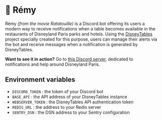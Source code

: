 # 🐀 Rémy

Rémy *(from the movie Ratatouille)* is a Discord bot offering its users a modern way to receive notifications when a table becomes available in the restaurants of Disneyland Paris parks and hotels.
Using the [DisneyTables](https://github.com/Romitou/DisneyTables) project specially created for this purpose, users can manage their alerts via the bot and receive messages when a notification is generated by DisneyTables.

**Want to see it in action?** Go to [this Discord server](https://discord.gg/disneyland-paris-notifications-et-entraide-899677077287075930), dedicated to notifications and help around Disneyland Paris.

## Environment variables
* `DISCORD_TOKEN` : the token of your Discord bot
* `BASE_API` : the API address of your DisneyTables instance
* `WEBSERVER_TOKEN` : the DisneyTables API authentication token
* `REDIS_URL` : the address to your Redis server
* `SENTRY_DSN` : the DSN address to your Sentry configuration
